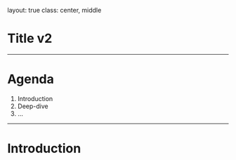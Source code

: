 layout: true
class: center, middle

# Title v2

---

# Agenda

1. Introduction
2. Deep-dive
3. ...

---

# Introduction
